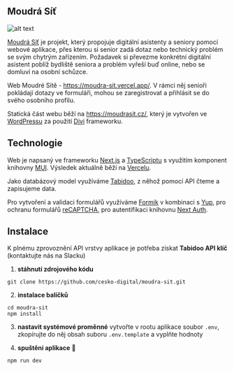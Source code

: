 ## Moudrá Síť
![alt text](https://moudrasit.cz/wp-content/uploads/2023/02/Group-482001.svg)

[Moudrá Síť](https://moudrasit.cz/) je projekt, který propojuje digitální asistenty a seniory pomocí webové aplikace, přes kterou si senior zadá dotaz nebo technický problém se svým chytrým zařízením. Požadavek si převezme konkrétní digitální asistent poblíž bydliště seniora a problém vyřeší buď online, nebo se domluví na osobní schůzce.

Web Moudré Sítě - https://moudra-sit.vercel.app/. V rámci něj senioři pokládají dotazy ve formuláři, mohou se zaregistrovat a přihlásit se do svého osobního profilu. 

Statická část webu běží na https://moudrasit.cz/, který je vytvořen ve [WordPressu](https://cs.wordpress.org/) za použití [Divi](https://www.elegantthemes.com/gallery/divi/) frameworku.

## Technologie

Web je napsaný ve frameworku [Next.js](https://nextjs.org/) a [TypeScriptu](https://www.typescriptlang.org/) s využitím komponent knihovny [MUI](https://mui.com/). Výsledek aktuálně běží na [Vercelu](https://vercel.com/).

Jako databázový model využíváme [Tabidoo](https://app.tabidoo.cloud/), z něhož pomocí API čteme a zapisujeme data.

Pro vytvoření a validaci formulářů využíváme [Formik](https://formik.org/) v kombinaci s [Yup](https://www.npmjs.com/package/yup), pro ochranu formulářů [reCAPTCHA](https://www.google.com/recaptcha/about/), pro autentifikaci knihovnu [Next Auth](https://next-auth.js.org/).

## Instalace 

K plnému zprovoznění API vrstvy aplikace je potřeba získat **Tabidoo API klíč** (kontaktujte nás na Slacku)

1. **stáhnutí zdrojového kódu**
```
git clone https://github.com/cesko-digital/moudra-sit.git
```

2. **instalace balíčků**
```
cd moudra-sit
npm install
```

3. **nastavit systémové proměnné**
   vytvořte v rootu aplikace soubor `.env`, zkopírujte do něj obsah suboru `.env.template` a vyplňte hodnoty

4. **spuštění aplikace** 🚀
```
npm run dev
```